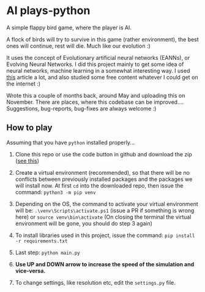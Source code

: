 # AI plays-python

A simple flappy bird game, where the player is AI.

A flock of birds will try to survive in this game (rather environment), the best ones will continue, rest will die. Much like our evolution :)

It uses the concept of Evolutionary artificial neural networks (EANNs), or Evolving Neural Networks. I did this project mainly to get some idea of neural networks, machine learning in a somewhat interesting way. I used [this](https://towardsdatascience.com/evolving-neural-networks-b24517bb3701) article a lot, and also studied some free content whatever I could get on the internet :)

Wrote this a couple of months back, around May and uploading this on November. There are places, where this codebase can be improved.... Suggestions, bug-reports, bug-fixes are always welcome :)

## How to play

Assuming that you have `python` installed properly...

1. Clone this repo or use the code button in github and download the zip ([see this](https://docs.github.com/en/repositories/creating-and-managing-repositories/cloning-a-repository#cloning-a-repository))

2. Create a virtual environment (recommended), so that there will be no conflicts between previously installed packages and the packages we will install now. At first `cd` into the downloaded repo, then issue the command: `python3 -m pip venv`

3. Depending on the OS, the command to activate your virtual environment will be: `.\venv\Scripts\activate.ps1` (issue a PR if something is wrong here) or `source venv\bin\activate`
(On closing the terminal the virtual environment will be gone, you should do step 3 again)

4. To install libraries used in this project, issue the command: `pip install -r requirements.txt`

5. Last step: `python main.py`

6. **Use UP and DOWN arrow to increase the speed of the simulation and vice-versa.**

7. To change settings, like resolution etc, edit the `settings.py` file.
